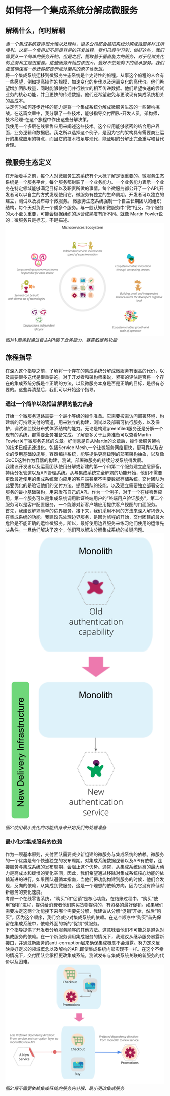 # 如何将一个集成系统分解成微服务

## 解耦什么，何时解耦
*当一个集成系统变得很大难以处理时，很多公司都会被把系统分解成微服务样式所吸引。这是一个值得却不是很容易的开发旅程。我们已经学习到，做好这些，我们需要从一个简单的服务开始，但是之后，提取基于垂直能力的服务，对于经常变化的业务和主题很重要。这些服务开始应该很大，最好不依赖剩下的继承服务。我们应该确保每一步迁移都表示成体架构的原子性改进。*  
将一个集成系统迁移到微服务生态系统是个史诗性的旅程。从事这个旅程的人会有一些愿望，例如提高操作的规模，加速变化的步伐以及远离变化的高代价。他们希望增加团队数量，同时能够使他们并行独立的相互传递数据。他们希望快速的尝试业务的核心功能，并且更快的传递数据。他们还希望避免与更改现有集成系统相关的高成本。  
决定何时如何逐步迁移的能力是将一个集成系统分解成微服务生态的一些架构挑战。在这篇文章中，我分享了一些技术，能够指导交付团队-开发人员，架构师，技术经理-在这个旅程中作出这些分解决策。  
我使用一个多层在线零售应用来阐述这些技术。这个应用能够紧密的结合用户界面，业务逻辑和数据层。我之所以选择这个例子，是因为它的架构具有需要商业运行的集成应用的特点，而且它的技术栈足够现代，能证明的分解比完全重写和替代合理。
## 微服务生态定义
在开始着手之前，每个人对微服务生态系统有个大概了解是很重要的。微服务生态系统是一个服务平台，每个服务都封装了一个业务能力。一个业务能力表示一个业务在特定领域能够满足目标以及职责所做的事情。每个微服务都公开了一个API,开发者可以以自主的方式发现使用它。微服务有独立的生命周期。开发者可以独立的建立，测试以及发布每个微服务。 微服务生态系统强制一个自主长期团队的组织结构，每个天对负责一个或多个服务。与一般认知和微服务中“微”相反，每个服务的大小至关重要，可能会根据组织的运营成熟度有所不同。就像 Martin Fowler说的：微服务只是标志，不是描述。  
![微服务生态](./images/2019041601/ecosystem.svg)  
*图片1:服务封通过自主API装了业务能力，暴露数据和功能*  
## 旅程指导
在深入这个指导之前，了解将一个存在的集成系统分解成微服务有很高的代价，以及需要很多迭代是很重要的。对于开发者和架构师来说，紧密的评估是否将一个存在的集成系统分解是个正确的方法，以及微服务本身是否是正确的目标，是很有必要的。这些弄清楚后，我们可以开始这个指导。
### 通过一个简单以及相当解耦的能力热身
开始一个微服务道路需要一个最小等级的操作准备。它需要按需访问部署环境，构建新的可持续交付的管道，用来独立的构建，测试以及部署可执行服务，以及保护，调试和监视分布式体系结构的能力。无论是构建greenfiled服务还是分解一个现有的系统，都需要业务准备完成。了解更多关于业务准备可以查看Martin Fowler关于微服务先修的文章。好消息是自从Martin的文章后，操作微服务架构的技术已经迅速进化。包括Service Mesh,一个让微服务网络更快，更可靠以及安全的专用基础设施层，容器编排系统，能够提供更高级别的部署架构抽象，以及像GoCD这种作为容器的构建，测试，部署微服务的持续分发系统得发展。  
我建议开发者以及运营团队使用分解或新建的第一个和第二个服务建立底层家畜，持续分发管道以及API管理系统。从与集成系统完全解耦的功能开始，他们不需要更改最近使用的集成系统面向应用的客户端甚至不需要数据存储系统。交付团队为此要优化的是验证他们的交付方法，提高团队的技能，以及建立需要独立部署安全服务的最小基础架构，用来发布自己的API。作为一个例子，对于一个在线零售应用，第一个服务可以是集成系统调用验证终端用户的“终端用户验证服务”，第二个服务可以是客户配置服务，一个能够对新客户端应用提供客户视图的门面服务。  
首先，我建议解耦简单的边界服务。接下来，我们采用不同的方法来深入解耦嵌入在集成系统的功能。我建议先处理边界服务，是因为旅程的开始，交付团建的最大危险是不能正确的运维微服务。所以，最好使用边界服务来练习他们使用的运维先决条件。一旦他们解决了这个，他们可以解决分解集成系统的关键问题。  
![热身](./images/2019041601/warming-up.svg)  
*图2:使用最小变化的功能热身来开始我们的处理准备*
### 最小化对集成服务的依赖
作为一项基本原则，交付团队需要减少新组建的微服务与集成系统的依赖。微服务的一个优势是有个快速独立的发布周期。对集成系统数据逻辑以及API有依赖，连接服务与集成系统的发布周期，会阻止这个优势。通常，从集成系统远离的最大动力是高成本和缓慢的变化空间，因此，我们希望通过移除对集成系统核心功能的依赖渐进的进行。如果团队遵循本指南，当他们把功能构建到服务的时候，他们会发现，反向的依赖，从集成到微服务。这是一个理想的依赖方向，因为它没有降低对新服务的变化速度。  
考虑一个在线零售系统，“购买“和”促销“是核心功能，在结账过程中，“购买”使用“促销”进程，提供给消费者他们购买货物提供的，有资格的最好促销。如果我们需要决定这两个功能接下来哪个需要先分解，我建议从分解“促销”开始，然后“购买”。因为这个顺序，我们会减少对集成系统的依赖。在这个顺序中“购买”首先保留在集成系统中，依赖外面的新的“促销”微服务。  
下个指导提供了开发者分解服务顺序的其他方法。这意味着他们不可能总是避免对集成服务的依赖。在一个新服务调用集成服务的情况下，我建议从继承服务暴露新接口，并通过新服务的anti-corruption层来确保集成概念不会泄露。努力定义反映良好定义的领域概念以及解构的API,即使集成系统内部实现不一样。在这个不幸的情况下，交付团队会承担更改集成系统，测试发布与集成系统关联的新服务的代价以及困难。  
![preferreddependency](./images/2019041601/preferred-dependency.svg)  
*图3:将不需要依赖集成系统的服务先分解，最小更改集成服务*